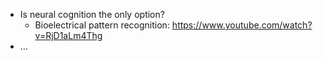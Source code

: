 * Is neural cognition the only option?
  * Bioelectrical pattern recognition: https://www.youtube.com/watch?v=RjD1aLm4Thg
* ...